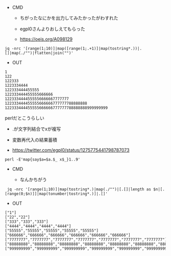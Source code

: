 - CMD

  - ちがったなにかを出力してみたかったがわすれた

  - egpl0さんよりおしえてもらった

  - https://oeis.org/A098129

```
jq -nrc '[range(1;10)]|map([range(1;.+1)]|map(tostring*.))|.[]|map(./"")|flatten|join("")'
```

- OUT

```
1
122
122333
1223334444
122333444455555
122333444455555666666
1223334444555556666667777777
122333444455555666666777777788888888
122333444455555666666777777788888888999999999
```


perlだとこうらしい

  - .が文字列結合でxが複写

  - 変数再代入の結果蓄積

  - https://twitter.com/egpl0/status/1275775441798787073

```
perl -E'map{say$a=$a.$_ x$_}1..9'
```

- CMD

  - なんかちがう
```
 jq -nrc '[range(1;10)]|map(tostring*.)|map(./"")|[.[]|length as $n|[.[range(0;$n)]]|map(tonumber|tostring*.)]|.[]'
 ```


 - OUT

 ```
["1"]
["22","22"]
["333","333","333"]
["4444","4444","4444","4444"]
["55555","55555","55555","55555","55555"]
["666666","666666","666666","666666","666666","666666"]
["7777777","7777777","7777777","7777777","7777777","7777777","7777777"]
["88888888","88888888","88888888","88888888","88888888","88888888","88888888","88888888"]
["999999999","999999999","999999999","999999999","999999999","999999999","999999999","999999999","999999999"]
 ```
